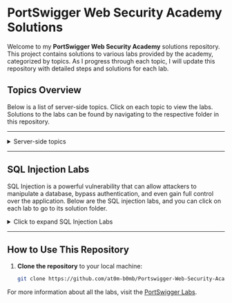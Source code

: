 # PortSwigger Web Security Academy Solutions

Welcome to my **PortSwigger Web Security Academy** solutions repository. This project contains solutions to various labs provided by the academy, categorized by topics. As I progress through each topic, I will update this repository with detailed steps and solutions for each lab.

## Topics Overview

Below is a list of server-side topics. Click on each topic to view the labs. Solutions to the labs can be found by navigating to the respective folder in this repository.

---

<details>
  <summary>Server-side topics</summary>
  
  - [SQL Injection](./server-side/sql-injection/)
  - Authentication (Coming soon)
  - Path Traversal (Coming soon)
  - Command Injection (Coming soon)
  - Business Logic Vulnerabilities (Coming soon)
  - Information Disclosure (Coming soon)
  - Access Control (Coming soon)
  - File Upload Vulnerabilities (Coming soon)
  - Race Conditions (Coming soon)
  - Server-Side Request Forgery (SSRF) (Coming soon)
  - XXE Injection (Coming soon)
  - NoSQL Injection (Coming soon)
  - API Testing (Coming soon)
  - Web Cache Deception (Coming soon)
</details>

---

## SQL Injection Labs

SQL Injection is a powerful vulnerability that can allow attackers to manipulate a database, bypass authentication, and even gain full control over the application. Below are the SQL injection labs, and you can click on each lab to go to its solution folder.

<details>
  <summary>Click to expand SQL Injection Labs</summary>
  
  - [Lab 1: SQL injection vulnerability in WHERE clause allowing retrieval of hidden data](./server-side/sql-injection/lab-1-sql-injection-where-clause-retrieve-hidden-data) - Solved
  - [Lab 2: SQL injection vulnerability allowing login bypass](./server-side/sql-injection/lab-2-sql-injection-login-bypass) - Solved
  - [Lab 3: SQL injection attack, querying the database type and version on Oracle](./server-side/sql-injection/lab-3-sql-injection-query-database-type-oracle) - Solved
  - [Lab 4: SQL injection attack, querying the database type and version on MySQL and Microsoft](./server-side/sql-injection/lab-4-sql-injection-query-database-type-mysql-microsoft) - Solved
  - [Lab 5: SQL injection attack, listing the database contents on non-Oracle databases](./server-side/sql-injection/lab-5-sql-injection-list-database-contents-non-oracle) - Solved
  - [Lab 6: SQL injection attack, listing the database contents on Oracle](./server-side/sql-injection/lab-6-sql-injection-list-database-contents-oracle) - Solved
  - [Lab 7: SQL injection UNION attack, determining the number of columns returned by the query](./server-side/sql-injection/lab-7-sql-injection-union-determine-columns) - Not Solved
  - [Lab 8: SQL injection UNION attack, finding a column containing text](./server-side/sql-injection/lab-8-sql-injection-union-find-column-text) - Not Solved
  - [Lab 9: SQL injection UNION attack, retrieving data from other tables](./server-side/sql-injection/lab-9-sql-injection-union-retrieve-data-other-tables) - Not Solved
  - [Lab 10: SQL injection UNION attack, retrieving multiple values in a single column](./server-side/sql-injection/lab-10-sql-injection-union-retrieve-multiple-values) - Not Solved
  - [Lab 11: Blind SQL injection with conditional responses](./server-side/sql-injection/lab-11-blind-sql-injection-conditional-responses) - Not Solved
  - [Lab 12: Blind SQL injection with conditional errors](./server-side/sql-injection/lab-12-blind-sql-injection-conditional-errors) - Not Solved
  - [Lab 13: Visible error-based SQL injection](./server-side/sql-injection/lab-13-visible-error-based-sql-injection) - Not Solved
  - [Lab 14: Blind SQL injection with time delays](./server-side/sql-injection/lab-14-blind-sql-injection-time-delays) - Not Solved
  - [Lab 15: Blind SQL injection with time delays and information retrieval](./server-side/sql-injection/lab-15-blind-sql-injection-time-delays-information-retrieval) - Not Solved
  - [Lab 16: Blind SQL injection with out-of-band interaction](./server-side/sql-injection/lab-16-blind-sql-injection-oob) - Not Solved
  - [Lab 17: Blind SQL injection with out-of-band data exfiltration](./server-side/sql-injection/lab-17-blind-sql-injection-oob-data-exfiltration) - Not Solved
  - [Lab 18: SQL injection with filter bypass via XML encoding](./server-side/sql-injection/lab-18-sql-injection-filter-bypass-xml-encoding) - Not Solved
  
</details>

---

## How to Use This Repository

1. **Clone the repository** to your local machine:
   ```bash
   git clone https://github.com/at0m-b0mb/Portswigger-Web-Security-Academy.git

For more information about all the labs, visit the [PortSwigger Labs](https://portswigger.net/web-security/all-labs).
